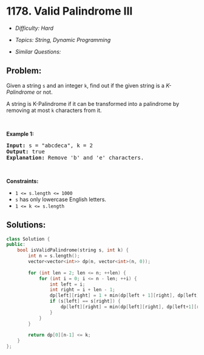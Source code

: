 # 1178. Valid Palindrome III

* *Difficulty: Hard*

* *Topics: String, Dynamic Programming*

* *Similar Questions:*

## Problem:

<p>Given a string <code>s</code>&nbsp;and an integer&nbsp;<code>k</code>, find out if the given string is&nbsp;a&nbsp;<em>K-Palindrome</em> or not.</p>

<p>A string is K-Palindrome if it can be&nbsp;transformed&nbsp;into a palindrome by removing at most <code>k</code> characters from it.</p>

<p>&nbsp;</p>
<p><strong>Example 1:</strong></p>

<pre>
<strong>Input:</strong> s = &quot;abcdeca&quot;, k = 2
<strong>Output:</strong> true
<strong>Explanation: </strong>Remove &#39;b&#39; and &#39;e&#39; characters.
</pre>

<p>&nbsp;</p>
<p><strong>Constraints:</strong></p>

<ul>
	<li><code>1 &lt;= s.length &lt;= 1000</code></li>
	<li><code>s</code>&nbsp;has only lowercase English letters.</li>
	<li><code>1 &lt;= k&nbsp;&lt;= s.length</code></li>
</ul>

## Solutions:

```c++
class Solution {
public:
    bool isValidPalindrome(string s, int k) {
        int n = s.length();
        vector<vector<int>> dp(n, vector<int>(n, 0));
        
        for (int len = 2; len <= n; ++len) {
            for (int i = 0; i <= n - len; ++i) {
                int left = i;
                int right = i + len - 1;
                dp[left][right] = 1 + min(dp[left + 1][right], dp[left][right - 1]);
                if (s[left] == s[right]) {
                    dp[left][right] = min(dp[left][right], dp[left+1][right-1]);
                }
            }
        }
        
        return dp[0][n-1] <= k;
    }
};
```
